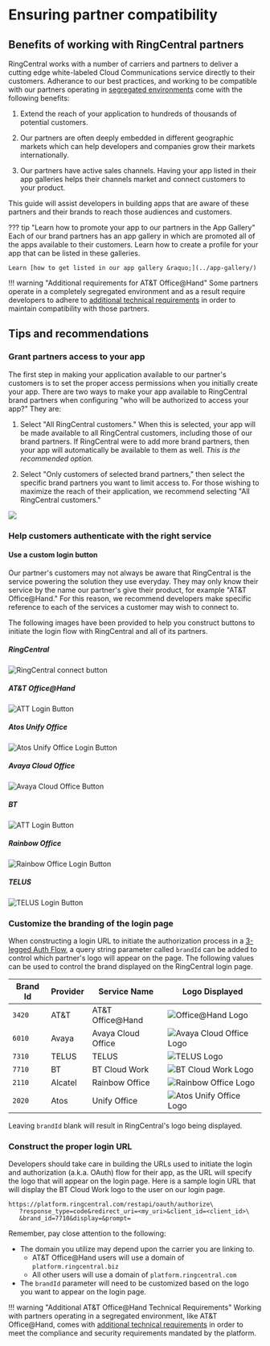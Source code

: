 # Ensuring partner compatibility

## Benefits of working with RingCentral partners

RingCentral works with a number of carriers and partners to deliver a cutting edge white-labeled Cloud Communications service directly to their customers. Adherance to our best practices, and working to be compatible with our partners operating in [segregated environments](../partners/segregated-environments/) come with the following benefits:

1. Extend the reach of your application to hundreds of thousands of potential customers.  

2. Our partners are often deeply embedded in different geographic markets which can help developers and companies grow their markets internationally. 

3. Our partners have active sales channels. Having your app listed in their app galleries helps their channels market and connect customers to your product. 

This guide will assist developers in building apps that are aware of these partners and their brands to reach those audiences and customers.

??? tip "Learn how to promote your app to our partners in the App Gallery"
    Each of our brand partners has an app gallery in which are promoted all of the apps available to their customers. Learn how to create a profile for your app that can be listed in these galleries.

    Learn [how to get listed in our app gallery &raquo;](../app-gallery/)

!!! warning "Additional requirements for AT&T Office@Hand"
    Some partners operate in a completely segregated environment and as a result require developers to adhere to [additional technical requirements](../partners/segregated-environments/) in order to maintain compatibility with those partners. 

## Tips and recommendations

### Grant partners access to your app

The first step in making your application available to our partner's customers is to set the proper access permissions when you initially create your app. There are two ways to make your app available to RingCentral brand partners when configuring "who will be authorized to access your app?" They are:

1. Select "All RingCentral customers." When this is selected, your app will be made available to all RingCentral customers, including those of our brand partners. If RingCentral were to add more brand partners, then your app will automatically be available to them as well. *This is the recommended option.*

2. Select "Only customers of selected brand partners," then select the specific brand partners you want to limit access to. For those wishing to maximize the reach of their application, we recommend selecting "All RingCentral customers."

<img class="img-fluid mx-auto d-block" src="../partners-create-app.png" style="max-width:500px" />

### Help customers authenticate with the right service

#### Use a custom login button

Our partner's customers may not always be aware that RingCentral is the service powering the solution they use everyday. They may only know their service by the name our partner's give their product, for example "AT&T Office@Hand." For this reason, we recommend developers make specific reference to each of the services a customer may wish to connect to.

The following images have been provided to help you construct buttons to initiate the login flow with RingCentral and all of its partners.

##### RingCentral

<img src="../button-ringcentral.png" alt="RingCentral connect button">

##### AT&T Office@Hand

<img alt="ATT Login Button" src="../button-att.png">

##### Atos Unify Office

<img alt="Atos Unify Office Login Button" src="../button-atos.png">

##### Avaya Cloud Office

<img alt="Avaya Cloud Office Button" src="../button-avaya.png">

##### BT

<img alt="ATT Login Button" src="../button-bt.png">

##### Rainbow Office

<img alt="Rainbow Office Login Button" src="../button-rainbow.png">

##### TELUS

<img alt="TELUS Login Button" src="../button-telus.png">

### Customize the branding of the login page

When constructing a login URL to initiate the authorization process in a [3-legged Auth Flow](../../authentication/auth-code-flow), a query string parameter called `brandId` can be added to control which partner's logo will appear on the page. The following values can be used to control the brand displayed on the RingCentral login page.

| Brand Id | Provider | Service Name | Logo Displayed |
|-|-|-|-|
| `3420` | AT&T | AT&T Office@Hand | <img alt="Office@Hand Logo" src="../partners/logo_att.svg"> |
| `6010` | Avaya | Avaya Cloud Office | <img alt="Avaya Cloud Office Logo" src="../partners/logo_aco.jpg"> |
| `7310` | TELUS | TELUS | <img alt="TELUS Logo" src="../partners/logo_telus.svg"> |
| `7710` | BT | BT Cloud Work | <img alt="BT Cloud Work Logo" src="../partners/logo_bt.svg"> | 
| `2110` | Alcatel | Rainbow Office | <img alt="Rainbow Office Logo" src="../partners/logo_rainbow.png"> | 
| `2020` | Atos | Unify Office | <img alt="Atos Unify Office Logo" src="../partners/logo_atos.png"> | 

Leaving `brandId` blank will result in RingCentral's logo being displayed. 

### Construct the proper login URL

Developers should take care in building the URLs used to initiate the login and authorization (a.k.a. OAuth) flow for their app, as the URL will specify the logo that will appear on the login page. Here is a sample login URL that will display the BT Cloud Work logo to the user on our login page. 

```
https://platform.ringcentral.com/restapi/oauth/authorize\
   ?response_type=code&redirect_uri=<my_uri>&client_id=<client_id>\
   &brand_id=7710&display=&prompt=
```

Remember, pay close attention to the following:

* The domain you utilize may depend upon the carrier you are linking to.
    * AT&T Office@Hand users will use a domain of `platform.ringcentral.biz`
    * All other users will use a domain of `platform.ringcentral.com`
* The `brandId` parameter will need to be customized based on the logo you want to appear on the login page.

!!! warning "Additional AT&T Office@Hand Technical Requirements"
    Working with partners operating in a segregated environment, like AT&T Office@Hand, comes with [additional technical requirements](../partners/segregated-environments/) in order to meet the compliance and security requirements mandated by the platform.


